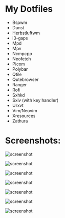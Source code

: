 # My Dotfiles

- Bspwm
- Dunst
- Herbstluftwm        
- i3-gaps
- Mpd
- Mpv
- Ncmpcpp
- Neofetch
- Picom
- Polybar
- Qtile
- Qutebrowser
- Ranger
- Rofi
- Sxhkd
- Sxiv (with key handler)
- Urxvt
- Vim/Neovim
- Xresources
- Zathura

# Screenshots:

![screenshot](https://github.com/TechnicalDC/dotfiles/blob/main/Screenshots/2021-09-20-232054_1366x768_scrot.png)

![screenshot](https://github.com/TechnicalDC/dotfiles/blob/main/Screenshots/2021-09-20-232149_1366x768_scrot.png)

![screenshot](https://github.com/TechnicalDC/dotfiles/blob/main/Screenshots/2021-09-20-233741_1366x768_scrot.png)

![screenshot](https://github.com/TechnicalDC/dotfiles/blob/main/Screenshots/2021-09-20-231511_1366x768_scrot.png)

![screenshot](https://github.com/TechnicalDC/dotfiles/blob/main/Screenshots/2021-09-20-232209_1366x768_scrot.png)

![screenshot](https://github.com/TechnicalDC/dotfiles/blob/main/Screenshots/2021-09-20-232000_1366x768_scrot.png)

![screenshot](https://github.com/TechnicalDC/dotfiles/blob/main/Screenshots/2021-09-20-231620_1366x768_scrot.png)

